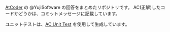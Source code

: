 [AtCoder](http://atcoder.jp "AtCoder") の @YujiSoftware の回答をまとめたリポジトリです。
AC(正解)したコードかどうかは、コミットメッセージに記載しています。

ユニットテストは、[AC Unit Test](https://github.com/YujiSoftware/ac-unit-test) を使用して生成しています。
